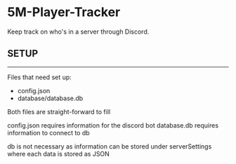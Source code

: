 # 5M-Player-Tracker
Keep track on who's in a server through Discord.

## SETUP
---
Files that need set up:
- config.json
- database/database.db

Both files are straight-forward to fill

config.json requires information for the discord bot
database.db requires information to connect to db

db is not necessary as information can be stored under serverSettings where each data is stored as JSON
